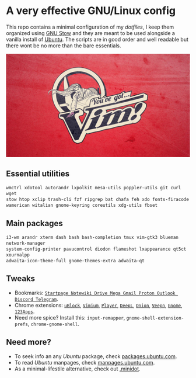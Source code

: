 # A very effective GNU/Linux config

This repo contains a minimal configuration of my *dotfiles*, I keep them organized using [GNU Stow](https://www.gnu.org/software/stow/) and they are meant to be used alongside a vanilla install of [Ubuntu](https://ubuntu.com/#download). The scripts are in good order and well readable but there wont be no more than the bare essentials.

![](./wallpaper)




## Essential utilities

```
wmctrl xdotool autorandr lxpolkit mesa-utils poppler-utils git curl wget
stow htop xclip trash-cli fzf ripgrep bat chafa feh xdo fonts-firacode
wamerican witalian gnome-keyring coreutils xdg-utils fbset
```




## Main packages

```
i3-wm arandr xterm dash bash bash-completion tmux vim-gtk3 blueman network-manager
system-config-printer pavucontrol diodon flameshot lxappearance qt5ct xournalpp
adwaita-icon-theme-full gnome-themes-extra adwaita-qt
```




## Tweaks

- Bookmarks: [`Startpage Notewiki Drive Mega Gmail Proton Outlook Discord Telegram`](bookmarks.html).
- Chrome extensions: [`uBlock`](https://chrome.google.com/webstore/detail/ublock-origin/cjpalhdlnbpafiamejdnhcphjbkeiagm?hl=en-US), [`Vimium`](https://chrome.google.com/webstore/detail/vimium/dbepggeogbaibhgnhhndojpepiihcmeb?hl=en-US), [`Player`](https://chrome.google.com/webstore/detail/mediaplayer-video-and-aud/mgmhnaapafpejpkhdhijgkljhpcpecpj?hl=en-US), [`DeepL`](https://chrome.google.com/webstore/detail/deepl-translate-reading-w/cofdbpoegempjloogbagkncekinflcnj), [`Onion`](https://chrome.google.com/webstore/detail/onion-browser-button/fockhhgebmfjljjmjhbdgibcmofjbpca?hl=en-US), [`Veepn`](https://chrome.google.com/webstore/detail/free-vpn-for-chrome-vpn-p/majdfhpaihoncoakbjgbdhglocklcgno/related?hl=en-US), [`Gnome`](https://chrome.google.com/webstore/detail/gnome-shell-integration/gphhapmejobijbbhgpjhcjognlahblep/related), [`123Apps`](https://chrome.google.com/webstore/detail/web-apps-by-123apps/dpplndkoilcedkdjicmbeoahnckdcnle).
- Need more spice? Install this: `input-remapper`, `gnome-shell-extension-prefs`, `chrome-gnome-shell`.




## Need more?

- To seek info an any *Ubuntu* package, check [packages.ubuntu.com](https://packages.ubuntu.com/).
- To read *Ubuntu* manpages, check [manpages.ubuntu.com](https://manpages.ubuntu.com/).
- As a minimal-lifestile alternative, check out [.minidot](https://github.com/matteogiorgi/.minidot).
